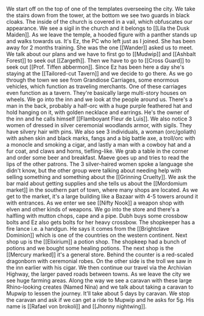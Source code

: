 We start off on the top of one of the templates overseeing the city.
We take the stairs down from the tower, at the bottom we see two guards in black cloaks. The inside of the church is covered in a vail, which obfuscates our appearance. We see a sigil in the church and it belongs to [[Lila the Dusk Maiden]]. 
As we leave the temple, a hooded figure with a panther stands up and walks towards us. It's Ez, the PC who left just as I joined. She has been away for 2 months training. She was the one [[Wander]] asked us to meet.
We talk about our plans and we have to first go to [[Mudwip]] and [[Ashbalt Forest]] to seek out [[Zargeth]]. Then we have to go to [[Cross Guard]] to seek out [[Prof. Tiffen abbermon]].
Since Ez has been here a day she's staying at the [[Tailored-cut Tavern]] and we decide to go there. As we go through the town we see from Grandiose Carriages, some enormous vehicles, which function as traveling merchants. One of these carriages even function as a tavern. They're basically large multi-story houses on wheels.
We go into the inn and we look at the people around us. There's a man in the back, probably a half-orc with a huge purple feathered hat and hold hanging on it, with golden necklace and earrings. He's the owner of the inn and he calls himself [[Flamboyant Fleur de Luis]]. We also notice 3 women of dressed in silver ceremonial woodlands armor, with sigils. They have silvery hair with pins. We also see 3 individuals, a woman (orc/goliath) with ashen skin and black marks, fangs and a big battle axe, a troll/orc with a monocle and smoking a cigar, and lastly a man with a cowboy hat and a fur coat, and claws and horns, tiefling-like.
We grab a table in the corner and order some beer and breakfast. 
Maeve goes up and tries to read the lips of the other patrons. The 3 silver-haired women spoke a language she didn't know, but the other group were talking about needing help with selling something and something about the [[Grinning Cruelty]].
We ask the bar maid about getting supplies and she tells us about the [[Mordomium market]] in the southern part of town, where many shops are located. As we get to the market, it's a large building like a Bazaar with 4-5 towers around it with entrances. As we enter we see [[Nifty Nook]] a weapon shop with elven and other kinds of weapons. We go into the store and there's a halfling with mutton chops, cape and a pipe. Dubh buys some crossbow bolts and Ez also gets bolts for her heavy crossbow. The shopkeeper has a fire lance i.e. a handgun. He says it comes from the [[Brightclave Dominion]] which is one of the countries on the western continent.
Next shop up is the [[Elixirium]] a potion shop. The shopkeep had a bunch of potions and we bought some healing potions. The next shop is the [[Mercury marked]] it's a general store. Behind the counter is a red-scaled dragonborn with ceremonial robes. On the other side is the troll we saw in the inn earlier with his cigar.
We then continue our travel via the Archivian Highway, the larger paved roads between towns. As we leave the city we see huge farming areas. Along the way we see a caravan with these large Rhino-looking creates (Named Nina) and we talk about taking a caravan to Mupwip to lessen the journey. It'll take about 5 days by caravan.
We stop the caravan and ask if we can get a ride to Mupwip and he asks for 5g. His name is [[Rafael von brokoli]] and [[Jhonny nightwing]]. 